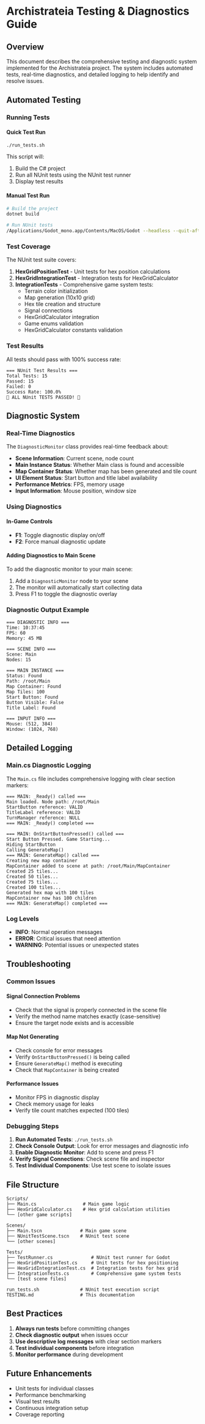 # Archistrateia Testing & Diagnostics Guide

## Overview

This document describes the comprehensive testing and diagnostic system implemented for the Archistrateia project. The system includes automated tests, real-time diagnostics, and detailed logging to help identify and resolve issues.

## Automated Testing

### Running Tests

#### Quick Test Run
```bash
./run_tests.sh
```

This script will:
1. Build the C# project
2. Run all NUnit tests using the NUnit test runner
3. Display test results

#### Manual Test Run
```bash
# Build the project
dotnet build

# Run NUnit tests
/Applications/Godot_mono.app/Contents/MacOS/Godot --headless --quit-after 15 --main-scene res://Scenes/NUnitTestScene.tscn
```

### Test Coverage

The NUnit test suite covers:

1. **HexGridPositionTest** - Unit tests for hex position calculations
2. **HexGridIntegrationTest** - Integration tests for HexGridCalculator
3. **IntegrationTests** - Comprehensive game system tests:
   - Terrain color initialization
   - Map generation (10x10 grid)
   - Hex tile creation and structure
   - Signal connections
   - HexGridCalculator integration
   - Game enums validation
   - HexGridCalculator constants validation

### Test Results

All tests should pass with 100% success rate:
```
=== NUnit Test Results ===
Total Tests: 15
Passed: 15
Failed: 0
Success Rate: 100.0%
🎉 ALL NUnit TESTS PASSED! 🎉
```

## Diagnostic System

### Real-Time Diagnostics

The `DiagnosticMonitor` class provides real-time feedback about:

- **Scene Information**: Current scene, node count
- **Main Instance Status**: Whether Main class is found and accessible
- **Map Container Status**: Whether map has been generated and tile count
- **UI Element Status**: Start button and title label availability
- **Performance Metrics**: FPS, memory usage
- **Input Information**: Mouse position, window size

### Using Diagnostics

#### In-Game Controls
- **F1**: Toggle diagnostic display on/off
- **F2**: Force manual diagnostic update

#### Adding Diagnostics to Main Scene

To add the diagnostic monitor to your main scene:

1. Add a `DiagnosticMonitor` node to your scene
2. The monitor will automatically start collecting data
3. Press F1 to toggle the diagnostic overlay

### Diagnostic Output Example

```
=== DIAGNOSTIC INFO ===
Time: 10:37:45
FPS: 60
Memory: 45 MB

=== SCENE INFO ===
Scene: Main
Nodes: 15

=== MAIN INSTANCE ===
Status: Found
Path: /root/Main
Map Container: Found
Map Tiles: 100
Start Button: Found
Button Visible: False
Title Label: Found

=== INPUT INFO ===
Mouse: (512, 384)
Window: (1024, 768)
```

## Detailed Logging

### Main.cs Diagnostic Logging

The `Main.cs` file includes comprehensive logging with clear section markers:

```
=== MAIN: _Ready() called ===
Main loaded. Node path: /root/Main
StartButton reference: VALID
TitleLabel reference: VALID
TurnManager reference: NULL
=== MAIN: _Ready() completed ===

=== MAIN: OnStartButtonPressed() called ===
Start Button Pressed. Game Starting...
Hiding StartButton
Calling GenerateMap()
=== MAIN: GenerateMap() called ===
Creating new map container
MapContainer added to scene at path: /root/Main/MapContainer
Created 25 tiles...
Created 50 tiles...
Created 75 tiles...
Created 100 tiles...
Generated hex map with 100 tiles
MapContainer now has 100 children
=== MAIN: GenerateMap() completed ===
```

### Log Levels

- **INFO**: Normal operation messages
- **ERROR**: Critical issues that need attention
- **WARNING**: Potential issues or unexpected states

## Troubleshooting

### Common Issues

#### Signal Connection Problems
- Check that the signal is properly connected in the scene file
- Verify the method name matches exactly (case-sensitive)
- Ensure the target node exists and is accessible

#### Map Not Generating
- Check console for error messages
- Verify `OnStartButtonPressed()` is being called
- Ensure `GenerateMap()` method is executing
- Check that `MapContainer` is being created

#### Performance Issues
- Monitor FPS in diagnostic display
- Check memory usage for leaks
- Verify tile count matches expected (100 tiles)

### Debugging Steps

1. **Run Automated Tests**: `./run_tests.sh`
2. **Check Console Output**: Look for error messages and diagnostic info
3. **Enable Diagnostic Monitor**: Add to scene and press F1
4. **Verify Signal Connections**: Check scene file and inspector
5. **Test Individual Components**: Use test scene to isolate issues

## File Structure

```
Scripts/
├── Main.cs                 # Main game logic
├── HexGridCalculator.cs    # Hex grid calculation utilities
└── [other game scripts]

Scenes/
├── Main.tscn              # Main game scene
├── NUnitTestScene.tscn    # NUnit test scene
└── [other scenes]

Tests/
├── TestRunner.cs              # NUnit test runner for Godot
├── HexGridPositionTest.cs     # Unit tests for hex positioning
├── HexGridIntegrationTest.cs  # Integration tests for hex grid
├── IntegrationTests.cs        # Comprehensive game system tests
└── [test scene files]

run_tests.sh               # NUnit test execution script
TESTING.md                 # This documentation
```

## Best Practices

1. **Always run tests** before committing changes
2. **Check diagnostic output** when issues occur
3. **Use descriptive log messages** with clear section markers
4. **Test individual components** before integration
5. **Monitor performance** during development

## Future Enhancements

- Unit tests for individual classes
- Performance benchmarking
- Visual test results
- Continuous integration setup
- Coverage reporting 